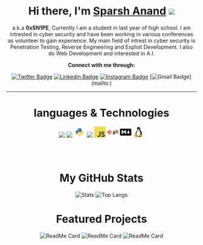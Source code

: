 <h1 align="center" height='30'>Hi there, I'm <a href="https://sparshkun.github.io/" target="_blank">Sparsh Anand</a> 
<img src='https://media.giphy.com/media/bcKmIWkUMCjVm/giphy.gif' width='200' ></h1> 
<div align="center">
  </div>
  <div align="center">
  <p>a.k.a <b>0xSN1PE</b>, Currently I am a student in last year of high school. I am intrested in cyber security and have been working in various conferences as volunteer to gain experience. My main field of intrest in cyber security is Penetration Testing, Reverse Engineering and Exploit Development. I also do Web Development and interested in A.I.</p>
  
  <p><b>Connect with me through:</b></p>
  
[![Twitter Badge](https://img.shields.io/badge/-Twitter-blue?style=for-the-badge&logo=twitter&logoColor=white&link=https://twitter.com/)](https://twitter.com/)
[![Linkedin Badge](https://img.shields.io/badge/-Linkedin-blue?style=for-the-badge&logo=Linkedin&logoColor=white&link=https://www.linkedin.com/)](https://www.linkedin.com/)
[![Instagram Badge](https://img.shields.io/badge/-Instagram-purple?style=for-the-badge&logo=instagram&logoColor=white&link=https://www.instagram.com/black_h4t_hacker/)](https://www.instagram.com/black_h4t_hacker/)
[![Gmail Badge](https://img.shields.io/badge/-Gmail-c14438?style=for-the-badge&logo=Gmail&logoColor=white&link=mailto:)](mailto:)  
<hr>

<h1>languages & Technologies</h1>

<img height="30" src="https://upload.wikimedia.org/wikipedia/commons/thumb/2/20/Bash_Logo_black_and_white_icon_only.svg/1200px-Bash_Logo_black_and_white_icon_only.svg.png"> <img height="30" src="https://upload.wikimedia.org/wikipedia/commons/thumb/6/61/HTML5_logo_and_wordmark.svg/512px-HTML5_logo_and_wordmark.svg.png"> <img height="30" src="https://raw.githubusercontent.com/github/explore/80688e429a7d4ef2fca1e82350fe8e3517d3494d/topics/python/python.png"> <img height="30" src="https://www.docker.com/sites/default/files/d8/styles/role_icon/public/2019-07/Moby-logo.png"> <img height="30" src="https://raw.githubusercontent.com/github/explore/80688e429a7d4ef2fca1e82350fe8e3517d3494d/topics/javascript/javascript.png"> <img height="30" src="https://raw.githubusercontent.com/github/explore/80688e429a7d4ef2fca1e82350fe8e3517d3494d/topics/git/git.png"> <img height="30" src="https://raw.githubusercontent.com/github/explore/80688e429a7d4ef2fca1e82350fe8e3517d3494d/topics/markdown/markdown.png"> <img height="30" src="https://raw.githubusercontent.com/github/explore/80688e429a7d4ef2fca1e82350fe8e3517d3494d/topics/linux/linux.png">

<br><br>
<h1>My GitHub Stats</h1>

![Stats](https://github-readme-stats.vercel.app/api?username=thelinuxuser-choice&show_icons=true&hide_border=true&count_private=true&theme=vue-dark)
![Top Langs](https://github-readme-stats.vercel.app/api/top-langs/?username=thelinuxuser-choice&count_private=true&theme=vue-dark&layout=compact)
<br>
<h1>Featured Projects</h1>

![ReadMe Card](https://github-readme-stats.vercel.app/api/pin/?username=thelinuxuser-choice&repo=AnonCracker&theme=vue-dark)
![ReadMe Card](https://github-readme-stats.vercel.app/api/pin/?username=thelinuxuser-choice&repo=COVID19&theme=vue-dark)
![ReadMe Card](https://github-readme-stats.vercel.app/api/pin/?username=thelinuxuser-choice&repo=Dragonhunter&theme=vue-dark)

</div>

